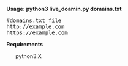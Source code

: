 **Usage: python3 live_doamin.py domains.txt**

<pre>
#domains.txt file
http://example.com
https://example.com
</pre>


**Requirements**
<ul>
python3.X
</ul>
